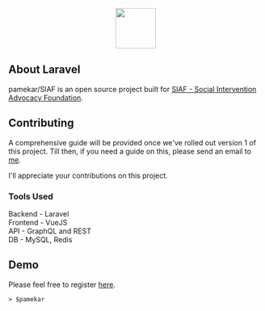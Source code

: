 <p align="center"><img height="80" src="http://siaf.org.ng/main/public/assets/png/logo.png"></p>

## About Laravel

pamekar/SIAF is an open source project built for [SIAF - Social Intervention Advocacy Foundation](http://siaf.org.ng).

## Contributing
A comprehensive guide will be provided once we've rolled out version 1 of this project. Till then, if you need a guide on this, please send an email to [me](d.pamekar@gmail.com).
   
I'll appreciate your contributions on this project.

### Tools Used
Backend - Laravel   
Frontend - VueJS    
API - GraphQL and REST  
DB - MySQL, Redis

## Demo

Please feel free to register [here](http://siafng.herokuapp.com/register).

    > $pamekar